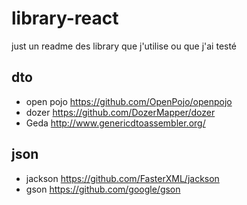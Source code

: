 # library-react
just un readme des library que j'utilise ou que j'ai testé



## dto

- open pojo https://github.com/OpenPojo/openpojo
- dozer https://github.com/DozerMapper/dozer
- Geda http://www.genericdtoassembler.org/

## json

- jackson https://github.com/FasterXML/jackson
- gson https://github.com/google/gson
